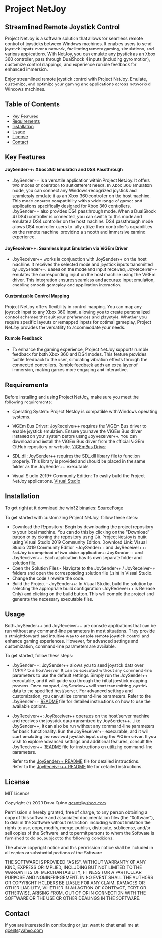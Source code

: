# Project NetJoy

## Streamlined Remote Joystick Control

Project NetJoy is a software solution that allows for seamless remote control of joysticks between Windows machines. It enables users to send joystick inputs over a network, facilitating remote gaming, simulations, and various applications. With NetJoy, you can emulate any joystick as an Xbox 360 controller, pass through DualShock 4 inputs (including gyro motion), customize control mappings, and experience rumble feedback for enhanced immersion.

Enjoy streamlined remote joystick control with Project NetJoy. Emulate, customize, and optimize your gaming and applications across networked Windows machines.

## Table of Contents
- [Key Features](#key-features)
- [Requirements](#requirements)
- [Installation](#installation)
- [Usage](#usage)
- [License](#license)
- [Contact](#contact)

## Key Features
#### JoySender++: Xbox 360 Emulation and DS4 Passthrough
- JoySender++ is a versatile application within Project NetJoy. It offers two modes of operation to suit different needs. In Xbox 360 emulation mode, you can connect any Windows-recognized joystick and seamlessly emulate it as an Xbox 360 controller on the host machine. This mode ensures compatibility with a wide range of games and applications specifically designed for Xbox 360 controllers.
JoySender++ also provides DS4 passthrough mode. When a DualShock 4 (DS4) controller is connected, you can switch to this mode and emulate a DS4 controller on the host machine. DS4 passthrough mode allows DS4 controller users to fully utilize their controller's capabilities on the remote machine, providing a smooth and immersive gaming experience.
#### JoyReceiver++: Seamless Input Emulation via ViGEm Driver
- JoyReceiver++ works in conjunction with JoySender++ on the host machine. It receives the selected mode and joystick inputs transmitted by JoySender++. Based on the mode and input received, JoyReceiver++ emulates the corresponding input on the host machine using the ViGEm driver. This integration ensures seamless and accurate input emulation, enabling smooth gameplay and application interaction.

#### Customizable Control Mapping
  Project NetJoy offers flexibility in control mapping. You can map any joystick input to any Xbox 360 input, allowing you to create personalized control schemes that suit your preferences and playstyle. Whether you require specific layouts or remapped inputs for optimal gameplay, Project NetJoy provides the versatility to accommodate your needs.
#### Rumble Feedback
- To enhance the gaming experience, Project NetJoy supports rumble feedback for both Xbox 360 and DS4 modes. This feature provides tactile feedback to the user, simulating vibration effects through the connected controllers. Rumble feedback adds an extra layer of immersion, making games more engaging and interactive.

## Requirements

Before installing and using Project NetJoy, make sure you meet the following requirements:

- Operating System: Project NetJoy is compatible with Windows operating systems.

- ViGEm Bus Driver: JoyReceiver++ requires the ViGEm Bus driver to enable joystick emulation. Ensure you have the ViGEm Bus driver installed on your system before using JoyReceiver++. You can download and install the ViGEm Bus driver from the official ViGEm GitHub repository or website.
        [ViGEmBus Driver](https://github.com/ViGEm/ViGEmBus)

- SDL.dll: JoySender++ requires the SDL.dll library file to function properly. This library is provided and should be placed in the same folder as the JoySender++ executable. 

- Visual Studio 2019+ Community Edition: To easliy build the Project NetJoy applications. [Visual Studio](https://visualstudio.microsoft.com/vs/community/)
 
## Installation
To get right at it download the win32 binaries:
[SourceForge](https://sourceforge.net/projects/netjoy/files/NetJoy.7z/download)

To get started with customizing Project NetJoy, follow these steps:

- Download the Repository: Begin by downloading the project repository to your local machine. You can do this by clicking on the "Download" button or by cloning the repository using Git.
 Project NetJoy is built using Visual Studio 2019 Community Edition.  Download Link: Visual Studio 2019 Community Edition
 -JoySender++ and JoyReceiver++: NetJoy is comprised of two sister applications: JoySender++ and JoyReceiver++. Each application has its own separate folder and solution file.
- Open the Solution Files - Navigate to the JoySender++ / JoyReceiver++ folders and open the corresponding solution file (.sln) in Visual Studio.
- Change the code / rewrite the code.
- Build the Project - JoySender++: In Visual Studio, build the solution by selecting the appropriate build configuration (JoyReciever++ is Release Only) and clicking on the build button. This will compile the   project and generate the necessary executable files.
    
## Usage
Both JoySender++ and JoyReceiver++ are console applications that can be run without any command-line parameters in most situations. They provide a straightforward and intuitive way to enable remote joystick control and enhance gaming experiences. However, for advanced settings and customization, command-line parameters are available.

To get started, follow these steps:
- JoySender++: JoySender++ allows you to send joystick data over TCP/IP to a host/server. It can be executed without any command-line parameters to use the default settings. Simply run the JoySender++ executable, and it will guide you through the initial joystick mapping process. Once mapped, JoySender++ will start transmitting joystick data to the specified host/server.
        For advanced settings and customization, you can utilize command-line parameters. Refer to the JoySender++ [README](https://github.com/Qcent/NetJoy/blob/main/JoySender++/README.md) file for detailed instructions on how to use the available options.
- JoyReceiver++: JoyReceiver++ operates on the host/server machine and receives the joystick data transmitted by JoySender++. Like JoySender++, it can also be run without any command-line parameters for basic functionality. Run the JoyReceiver++ executable, and it will start emulating the received joystick input using the ViGEm driver.
        If you wish to explore advanced settings and additional features, consult the JoyReceiver++ [README](https://github.com/Qcent/NetJoy/blob/main/JoyReceiver++/README.md) file for instructions on utilizing command-line parameters.

    Refer to the [JoySender++ README](https://github.com/Qcent/NetJoy/blob/main/JoySender++/README.md) file for detailed instructions. \
    Refer to the [JoyReceiver++ README](https://github.com/Qcent/NetJoy/blob/main/JoyReceiver++/README.md) file for detailed instructions.


## License
MIT Licence

Copyright (c) 2023 Dave Quinn <qcent@yahoo.com>

Permission is hereby granted, free of charge, to any person obtaining a copy
of this software and associated documentation files (the "Software"), to deal
in the Software without restriction, including without limitation the rights
to use, copy, modify, merge, publish, distribute, sublicense, and/or sell
copies of the Software, and to permit persons to whom the Software is
furnished to do so, subject to the following conditions:

The above copyright notice and this permission notice shall be included in
all copies or substantial portions of the Software.

THE SOFTWARE IS PROVIDED "AS IS", WITHOUT WARRANTY OF ANY KIND, EXPRESS OR
IMPLIED, INCLUDING BUT NOT LIMITED TO THE WARRANTIES OF MERCHANTABILITY,
FITNESS FOR A PARTICULAR PURPOSE AND NONINFRINGEMENT. IN NO EVENT SHALL THE
AUTHORS OR COPYRIGHT HOLDERS BE LIABLE FOR ANY CLAIM, DAMAGES OR OTHER
LIABILITY, WHETHER IN AN ACTION OF CONTRACT, TORT OR OTHERWISE, ARISING FROM,
OUT OF OR IN CONNECTION WITH THE SOFTWARE OR THE USE OR OTHER DEALINGS IN
THE SOFTWARE.


## Contact
If you are interested in contributing or just want to chat email me at qcent@yahoo.com
